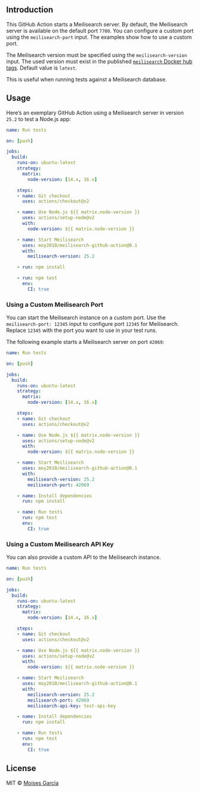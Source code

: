## Introduction
This GitHub Action starts a Meilisearch server. By default, the Meilisearch server is available on the default port `7700`. You can configure a custom port using the `meilisearch-port` input. The examples show how to use a custom port.

The Meilisearch version must be specified using the `meilisearch-version` input. The used version must exist in the published [`meilisearch` Docker hub tags](https://hub.docker.com/r/getmeili/meilisearch/tags). Default value is `latest`.

This is useful when running tests against a Meilisearch database.


## Usage
Here’s an exemplary GitHub Action using a Meilisearch server in version `25.2` to test a Node.js app:

```yaml
name: Run tests

on: [push]

jobs:
  build:
    runs-on: ubuntu-latest
    strategy:
      matrix:
        node-version: [14.x, 16.x]

    steps:
    - name: Git checkout
      uses: actions/checkout@v2

    - name: Use Node.js ${{ matrix.node-version }}
      uses: actions/setup-node@v2
      with:
        node-version: ${{ matrix.node-version }}

    - name: Start Meilisearch
      uses: moy2010/meilisearch-github-action@0.1
      with:
        meilisearch-version: 25.2

    - run: npm install

    - run: npm test
      env:
        CI: true
```


### Using a Custom Meilisearch Port
You can start the Meilisearch instance on a custom port. Use the `meilisearch-port: 12345` input to configure port `12345` for Meilisearch. Replace `12345` with the port you want to use in your test runs.

The following example starts a Meilisearch server on port `42069`:

```yaml
name: Run tests

on: [push]

jobs:
  build:
    runs-on: ubuntu-latest
    strategy:
      matrix:
        node-version: [14.x, 16.x]

    steps:
    - name: Git checkout
      uses: actions/checkout@v2

    - name: Use Node.js ${{ matrix.node-version }}
      uses: actions/setup-node@v2
      with:
        node-version: ${{ matrix.node-version }}

    - name: Start Meilisearch
      uses: moy2010/meilisearch-github-action@0.1
      with:
        meilisearch-version: 25.2
        meilisearch-port: 42069

    - name: Install dependencies
      run: npm install

    - name: Run tests
      run: npm test
      env:
        CI: true
```

### Using a Custom Meilisearch API Key
You can also provide a custom API to the Meilisearch instance.

```yaml
name: Run tests

on: [push]

jobs:
  build:
    runs-on: ubuntu-latest
    strategy:
      matrix:
        node-version: [14.x, 16.x]

    steps:
    - name: Git checkout
      uses: actions/checkout@v2

    - name: Use Node.js ${{ matrix.node-version }}
      uses: actions/setup-node@v2
      with:
        node-version: ${{ matrix.node-version }}

    - name: Start Meilisearch
      uses: moy2010/meilisearch-github-action@0.1
      with:
        meilisearch-version: 25.2
        meilisearch-port: 42069
        meilisearch-api-key: test-api-key

    - name: Install dependencies
      run: npm install

    - name: Run tests
      run: npm test
      env:
        CI: true
```

## License
MIT © [Moises Garcia](https://github.com/moy2010)